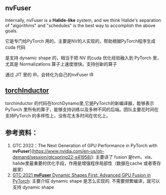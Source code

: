 ## nvFuser
Internally, nvFuser is a **Halide-like** system, and we think Halide's separation of "algorithms" and "schedules" is the best way to accomplish the above goals. 

它是专门给PyTorch 用的，主要是NV的人实现的，帮助根据PyTorch程序生成 cuda 代码

是支持 dynamic shape 的，相当于把 NV 的cuda 优化经验融入到 PyTorch 里，尤其是 Normalizations 算子上速度很快。支持创新的算子

通过 JIT 里的 IR，会转化为自己的nvFuser IR

## [torchInductor](https://github.com/pytorch/torchdynamo/tree/main/torchinductor)
torchinductor 的代码在torchDynamo里,它是PyTorch的新编译器，能够表示 PyTorch 里所有的算子，能够支持训练以及多种不同的后端。团队主要花时间在支持PyTorch 的多样性上，没有花太多时间在优化上。

## 参考资料：
1. GTC 2022：The Next Generation of GPU Performance in PyTorch with **nvFuser**](https://www.nvidia.com/en-us/on-demand/session/gtcspring22-s41958/): 主要讲了 fusion 是tvm、xla、halide里最重要的优化手段，作用是增强程序局部性（数据在cache 或者寄存器里）
2. [GTC 2021 **nvFuser** Dynamic Shapes First: Advanced GPU Fusion in PyTorch](https://www.nvidia.com/en-us/on-demand/session/gtcspring21-s31952/): 主要介绍 dynamic shape 是怎么实现的. 不需要频繁编译，就可以支持 dynamic shape

